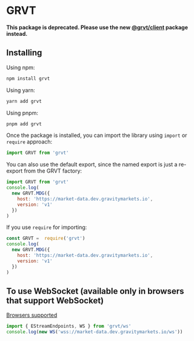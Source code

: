 # GRVT

**This package is deprecated. Please use the new [@grvt/client](https://www.npmjs.com/package/@grvt/client) package instead.**

## Installing

Using npm:

```bash
npm install grvt
```

Using yarn:

```bash
yarn add grvt
```

Using pnpm:

```bash
pnpm add grvt
```

Once the package is installed, you can import the library using `import` or `require` approach:

```js
import GRVT from 'grvt'
```

You can also use the default export, since the named export is just a re-export from the GRVT factory:

```js
import GRVT from 'grvt'
console.log(
  new GRVT.MDG({
    host: 'https://market-data.dev.gravitymarkets.io',
    version: 'v1'
  })
)
```

If you use `require` for importing:

```js
const GRVT =  require('grvt')
console.log(
  new GRVT.MDG({
    host: 'https://market-data.dev.gravitymarkets.io',
    version: 'v1'
  })
)
```

## To use WebSocket (available only in browsers that support WebSocket)

[Browsers supported](https://caniuse.com/websockets)

```js
import { EStreamEndpoints, WS } from 'grvt/ws'
console.log(new WS('wss://market-data.dev.gravitymarkets.io/ws'))
```
